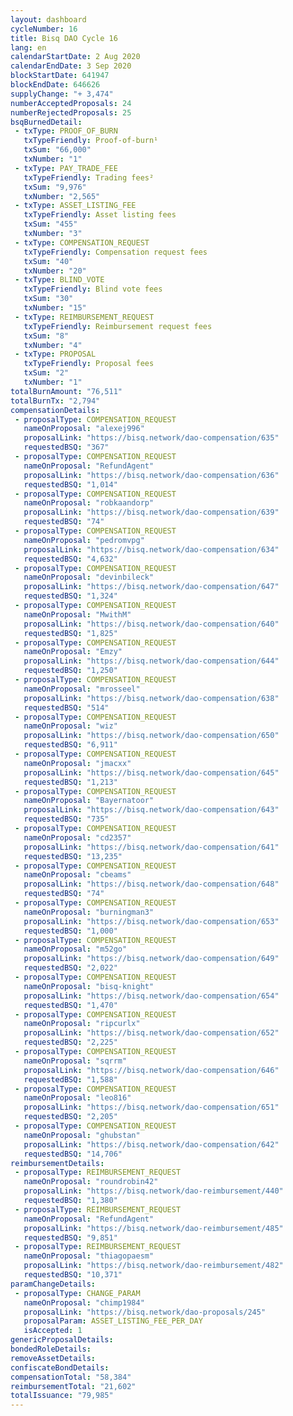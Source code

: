 ```yaml
---
layout: dashboard
cycleNumber: 16
title: Bisq DAO Cycle 16
lang: en
calendarStartDate: 2 Aug 2020
calendarEndDate: 3 Sep 2020
blockStartDate: 641947
blockEndDate: 646626
supplyChange: "+ 3,474"
numberAcceptedProposals: 24
numberRejectedProposals: 25
bsqBurnedDetail:
 - txType: PROOF_OF_BURN
   txTypeFriendly: Proof-of-burn¹
   txSum: "66,000"
   txNumber: "1"
 - txType: PAY_TRADE_FEE
   txTypeFriendly: Trading fees²
   txSum: "9,976"
   txNumber: "2,565"
 - txType: ASSET_LISTING_FEE
   txTypeFriendly: Asset listing fees
   txSum: "455"
   txNumber: "3"
 - txType: COMPENSATION_REQUEST
   txTypeFriendly: Compensation request fees
   txSum: "40"
   txNumber: "20"
 - txType: BLIND_VOTE
   txTypeFriendly: Blind vote fees
   txSum: "30"
   txNumber: "15"
 - txType: REIMBURSEMENT_REQUEST
   txTypeFriendly: Reimbursement request fees
   txSum: "8"
   txNumber: "4"
 - txType: PROPOSAL
   txTypeFriendly: Proposal fees
   txSum: "2"
   txNumber: "1"
totalBurnAmount: "76,511"
totalBurnTx: "2,794"
compensationDetails: 
 - proposalType: COMPENSATION_REQUEST
   nameOnProposal: "alexej996"
   proposalLink: "https://bisq.network/dao-compensation/635"
   requestedBSQ: "367"
 - proposalType: COMPENSATION_REQUEST
   nameOnProposal: "RefundAgent"
   proposalLink: "https://bisq.network/dao-compensation/636"
   requestedBSQ: "1,014"
 - proposalType: COMPENSATION_REQUEST
   nameOnProposal: "robkaandorp"
   proposalLink: "https://bisq.network/dao-compensation/639"
   requestedBSQ: "74"
 - proposalType: COMPENSATION_REQUEST
   nameOnProposal: "pedromvpg"
   proposalLink: "https://bisq.network/dao-compensation/634"
   requestedBSQ: "4,632"
 - proposalType: COMPENSATION_REQUEST
   nameOnProposal: "devinbileck"
   proposalLink: "https://bisq.network/dao-compensation/647"
   requestedBSQ: "1,324"
 - proposalType: COMPENSATION_REQUEST
   nameOnProposal: "MwithM"
   proposalLink: "https://bisq.network/dao-compensation/640"
   requestedBSQ: "1,825"
 - proposalType: COMPENSATION_REQUEST
   nameOnProposal: "Emzy"
   proposalLink: "https://bisq.network/dao-compensation/644"
   requestedBSQ: "1,250"
 - proposalType: COMPENSATION_REQUEST
   nameOnProposal: "mrosseel"
   proposalLink: "https://bisq.network/dao-compensation/638"
   requestedBSQ: "514"
 - proposalType: COMPENSATION_REQUEST
   nameOnProposal: "wiz"
   proposalLink: "https://bisq.network/dao-compensation/650"
   requestedBSQ: "6,911"
 - proposalType: COMPENSATION_REQUEST
   nameOnProposal: "jmacxx"
   proposalLink: "https://bisq.network/dao-compensation/645"
   requestedBSQ: "1,213"
 - proposalType: COMPENSATION_REQUEST
   nameOnProposal: "Bayernatoor"
   proposalLink: "https://bisq.network/dao-compensation/643"
   requestedBSQ: "735"
 - proposalType: COMPENSATION_REQUEST
   nameOnProposal: "cd2357"
   proposalLink: "https://bisq.network/dao-compensation/641"
   requestedBSQ: "13,235"
 - proposalType: COMPENSATION_REQUEST
   nameOnProposal: "cbeams"
   proposalLink: "https://bisq.network/dao-compensation/648"
   requestedBSQ: "74"
 - proposalType: COMPENSATION_REQUEST
   nameOnProposal: "burningman3"
   proposalLink: "https://bisq.network/dao-compensation/653"
   requestedBSQ: "1,000"
 - proposalType: COMPENSATION_REQUEST
   nameOnProposal: "m52go"
   proposalLink: "https://bisq.network/dao-compensation/649"
   requestedBSQ: "2,022"
 - proposalType: COMPENSATION_REQUEST
   nameOnProposal: "bisq-knight"
   proposalLink: "https://bisq.network/dao-compensation/654"
   requestedBSQ: "1,470"
 - proposalType: COMPENSATION_REQUEST
   nameOnProposal: "ripcurlx"
   proposalLink: "https://bisq.network/dao-compensation/652"
   requestedBSQ: "2,225"
 - proposalType: COMPENSATION_REQUEST
   nameOnProposal: "sqrrm"
   proposalLink: "https://bisq.network/dao-compensation/646"
   requestedBSQ: "1,588"
 - proposalType: COMPENSATION_REQUEST
   nameOnProposal: "leo816"
   proposalLink: "https://bisq.network/dao-compensation/651"
   requestedBSQ: "2,205"
 - proposalType: COMPENSATION_REQUEST
   nameOnProposal: "ghubstan"
   proposalLink: "https://bisq.network/dao-compensation/642"
   requestedBSQ: "14,706"
reimbursementDetails: 
 - proposalType: REIMBURSEMENT_REQUEST
   nameOnProposal: "roundrobin42"
   proposalLink: "https://bisq.network/dao-reimbursement/440"
   requestedBSQ: "1,380"
 - proposalType: REIMBURSEMENT_REQUEST
   nameOnProposal: "RefundAgent"
   proposalLink: "https://bisq.network/dao-reimbursement/485"
   requestedBSQ: "9,851"
 - proposalType: REIMBURSEMENT_REQUEST
   nameOnProposal: "thiagopaesm"
   proposalLink: "https://bisq.network/dao-reimbursement/482"
   requestedBSQ: "10,371"
paramChangeDetails: 
 - proposalType: CHANGE_PARAM
   nameOnProposal: "chimp1984"
   proposalLink: "https://bisq.network/dao-proposals/245"
   proposalParam: ASSET_LISTING_FEE_PER_DAY
   isAccepted: 1
genericProposalDetails: 
bondedRoleDetails: 
removeAssetDetails: 
confiscateBondDetails: 
compensationTotal: "58,384"
reimbursementTotal: "21,602"
totalIssuance: "79,985"
---
```

